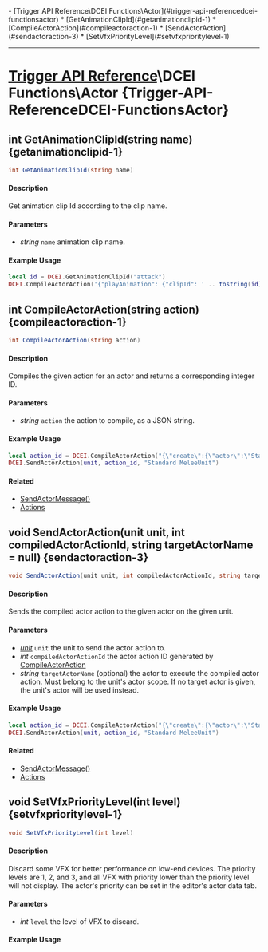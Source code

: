 <div id="toc" markdown="1">
- [Trigger API Reference\DCEI Functions\Actor](#trigger-api-referencedcei-functionsactor)
  * [GetAnimationClipId](#getanimationclipid-1)
  * [CompileActorAction](#compileactoraction-1)
  * [SendActorAction](#sendactoraction-3)
  * [SetVfxPriorityLevel](#setvfxprioritylevel-1)

</div>

***

# [Trigger API Reference](Trigger-API-Reference)\\DCEI Functions\Actor {Trigger-API-ReferenceDCEI-FunctionsActor}

[](overview-start)

[](overview-end)

## int GetAnimationClipId(string name) {getanimationclipid-1}
```cs
int GetAnimationClipId(string name)
```
#### Description
[](description-start)
Get animation clip Id according to the clip name.
[](description-end)

#### Parameters
[](parameters-start)
- *string* `name` animation clip name.

[](parameters-end)

#### Example Usage
[](example-usage-start)
```lua
local id = DCEI.GetAnimationClipId("attack")
DCEI.CompileActorAction('{"playAnimation": {"clipId": ' .. tostring(id) .. '}}')
```
[](example-usage-end)

[](extra-section-start)

[](extra-section-end)

## int CompileActorAction(string action) {compileactoraction-1}
```cs
int CompileActorAction(string action)
```
#### Description
[](description-start)
Compiles the given action for an actor and returns a corresponding integer ID.
[](description-end)

#### Parameters
[](parameters-start)
- *string* `action` the action to compile, as a JSON string.

[](parameters-end)

#### Example Usage
[](example-usage-start)
```lua
local action_id = DCEI.CompileActorAction("{\"create\":{\"actor\":\"Standard RangedUnit\"}}")
DCEI.SendActorAction(unit, action_id, "Standard MeleeUnit")
```
[](example-usage-end)

[](extra-section-start)
#### Related
- [SendActorMessage()](Mods-Core#sendactormessage)
- [Actions](Data-ActorEvent#actions)
[](extra-section-end)

## void SendActorAction(unit unit, int compiledActorActionId, string targetActorName = null) {sendactoraction-3}
```cs
void SendActorAction(unit unit, int compiledActorActionId, string targetActorName = null)
```
#### Description
[](description-start)
Sends the compiled actor action to the given actor on the given unit.
[](description-end)

#### Parameters
[](parameters-start)
- *[unit](Trigger-API-Reference-DCEI-Types#unit)* `unit` the unit to send the actor action to.
- *int* `compiledActorActionId` the actor action ID generated by [CompileActorAction](Trigger-API-Reference-DCEI-Functions-Actor#compileactoraction-1)
- *string* `targetActorName` (optional) the actor to execute the compiled actor action. Must belong to the unit's actor scope. If no target actor is given, the unit's actor will be used instead.

[](parameters-end)

#### Example Usage
[](example-usage-start)
```lua
local action_id = DCEI.CompileActorAction("{\"create\":{\"actor\":\"Standard RangedUnit\"}}")
DCEI.SendActorAction(unit, action_id, "Standard MeleeUnit")
```
[](example-usage-end)

[](extra-section-start)
#### Related
- [SendActorMessage()](Mods-Core#sendactormessage)
- [Actions](Data-ActorEvent#actions)
[](extra-section-end)

## void SetVfxPriorityLevel(int level) {setvfxprioritylevel-1}
```cs
void SetVfxPriorityLevel(int level)
```
#### Description
[](description-start)
Discard some VFX for better performance on low-end devices. The priority levels are 1, 2, and 3, and all VFX with priority lower than the priority level will not display. The actor's priority can be set in the editor's actor data tab. 
[](description-end)

#### Parameters
[](parameters-start)
- *int* `level` the level of VFX to discard.

[](parameters-end)

#### Example Usage
[](example-usage-start)

[](example-usage-end)

[](extra-section-start)

[](extra-section-end)

